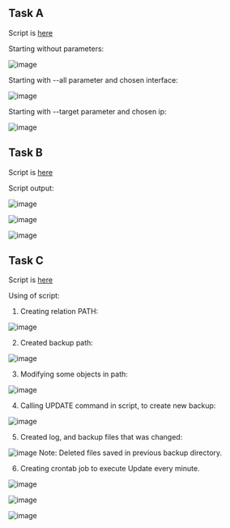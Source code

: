
## Task A
Script is [here](https://github.com/kokojumbix/DEVOPS-epam-tasks/blob/main/1.%20Linux%20Bash/A%20task/atask.sh)

Starting without parameters:

![image](https://user-images.githubusercontent.com/113692759/213018391-ba5c6293-3a63-4af3-9554-dd7ea665046d.png)

Starting with --all parameter and chosen interface:

![image](https://user-images.githubusercontent.com/113692759/213021091-e3f67cb5-f21a-4279-9550-d38174a46a7f.png)

Starting with --target parameter and chosen ip:

![image](https://user-images.githubusercontent.com/113692759/213021605-0c213b4c-73f8-42d9-938b-3cb412d08564.png)

## Task B
Script is [here](https://github.com/kokojumbix/DEVOPS-epam-tasks/blob/main/1.%20Linux%20Bash/B%20task/btask.sh)


Script output:

![image](https://user-images.githubusercontent.com/113692759/213023394-aeecde77-6f6a-4a65-9b87-745474aa9cea.png)

![image](https://user-images.githubusercontent.com/113692759/213023487-d926a56f-5c14-44e6-aedb-dc1442fc2686.png)

![image](https://user-images.githubusercontent.com/113692759/213023542-e6c00f50-568c-4afa-ad4a-13bcc9a04370.png)

## Task C
Script is [here](https://github.com/kokojumbix/DEVOPS-epam-tasks/blob/main/1.%20Linux%20Bash/C%20task/ctask.sh)

Using of script:

1) Creating relation PATH:

![image](https://user-images.githubusercontent.com/113692759/213024836-ec7be2e2-d2b2-4c4d-a979-df08e768c22d.png)

2) Created backup path:

![image](https://user-images.githubusercontent.com/113692759/213025043-0c7ef447-adb1-4a4f-8a6d-ef19efa1c1b5.png)

3) Modifying some objects in path:

![image](https://user-images.githubusercontent.com/113692759/213032168-c8e034f9-3bb0-475b-9c51-8bb43018ae90.png)


4) Calling UPDATE command in script, to create new backup:

![image](https://user-images.githubusercontent.com/113692759/213032235-35f3576a-f4ed-45ca-a821-6a9fe9581553.png)

5) Created log, and backup files that was changed:

![image](https://user-images.githubusercontent.com/113692759/213032589-a3fa0f86-5580-484d-bd33-0ef045b37bed.png)
Note: Deleted files saved in previous backup directory.

6) Creating crontab job to execute Update every minute.

![image](https://user-images.githubusercontent.com/113692759/213034686-5344d982-98c0-4889-806e-567efdda22fe.png)

![image](https://user-images.githubusercontent.com/113692759/213034729-013b418e-d213-4baa-8971-80d3714c4b24.png)

![image](https://user-images.githubusercontent.com/113692759/213035001-5c46e41c-39f0-48f7-8fa3-428d6011e91b.png)





